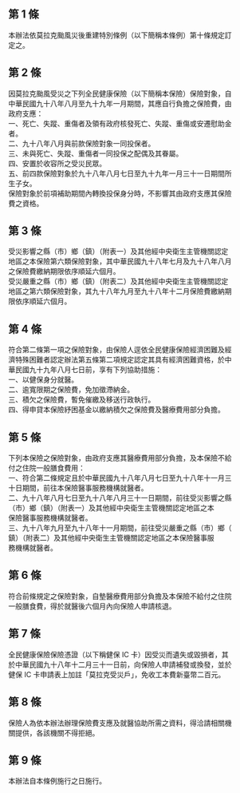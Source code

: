 第 1 條
-------
本辦法依莫拉克颱風災後重建特別條例（以下簡稱本條例）第十條規定訂  
定之。

第 2 條
-------
因莫拉克颱風受災之下列全民健康保險（以下簡稱本保險）保險對象，自  
中華民國九十八年八月至九十九年一月期間，其應自行負擔之保險費，由  
政府支應：  
一、死亡、失蹤、重傷者及領有政府核發死亡、失蹤、重傷或安遷慰助金  
    者。  
二、九十八年八月與前款保險對象一同投保者。  
三、未與死亡、失蹤、重傷者一同投保之配偶及其眷屬。  
四、安置於收容所之受災民眾。  
五、前四款保險對象於九十八年八月七日至九十九年一月三十一日期間所  
    生子女。  
保險對象於前項補助期間內轉換投保身分時，不影響其由政府支應其保險  
費之資格。

第 3 條
-------
受災影響之縣（市）鄉（鎮）（附表一）及其他經中央衛生主管機關認定  
地區之本保險第六類保險對象，其中華民國九十八年七月及九十八年八月  
之保險費繳納期限依序順延六個月。  
受災嚴重之縣（市）鄉（鎮）（附表二）及其他經中央衛生主管機關認定  
地區之第六類保險對象，其九十八年九月至九十八年十二月保險費繳納期  
限依序順延六個月。

第 4 條
-------
符合第二條第一項之保險對象，由保險人逕依全民健康保險經濟困難及經  
濟特殊困難者認定辦法第五條第二項規定認定其具有經濟困難資格，於中  
華民國九十九年八月七日前，享有下列協助措施：  
一、以健保身分就醫。  
二、逾寬限期之保險費，免加徵滯納金。  
三、積欠之保險費，暫免催繳及移送行政執行。  
四、得申貸本保險紓困基金以繳納積欠之保險費及醫療費用部分負擔。

第 5 條
-------
下列本保險之保險對象，由政府支應其醫療費用部分負擔，及本保險不給  
付之住院一般膳食費用：  
一、符合第二條規定且於中華民國九十八年八月七日至九十八年十一月三  
    十日期間，前往本保險醫事服務機構就醫者。  
二、九十八年八月七日至九十八年八月三十一日期間，前往受災影響之縣  
    （市）鄉（鎮）（附表一）及其他經中央衛生主管機關認定地區之本  
    保險醫事服務機構就醫者。  
三、九十八年九月至九十八年十一月期間，前往受災嚴重之縣（市）鄉（  
    鎮）（附表二）及其他經中央衛生主管機關認定地區之本保險醫事服  
    務機構就醫者。

第 6 條
-------
符合前條規定之保險對象，自墊醫療費用部分負擔及本保險不給付之住院  
一般膳食費，得於就醫後六個月內向保險人申請核退。

第 7 條
-------
全民健康保險保險憑證（以下稱健保 IC 卡）因受災而遺失或毀損者，其  
於中華民國九十八年十二月三十一日前，向保險人申請補發或換發，並於  
健保 IC 卡申請表上加註「莫拉克受災戶」，免收工本費新臺幣二百元。

第 8 條
-------
保險人為依本辦法辦理保險費支應及就醫協助所需之資料，得洽請相關機  
關提供，各該機關不得拒絕。

第 9 條
-------
本辦法自本條例施行之日施行。

